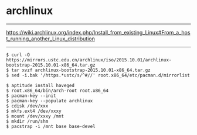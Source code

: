 # archlinux

---

https://wiki.archlinux.org/index.php/Install_from_existing_Linux#From_a_host_running_another_Linux_distribution

---

```
$ curl -O https://mirrors.ustc.edu.cn/archlinux/iso/2015.10.01/archlinux-bootstrap-2015.10.01-x86_64.tar.gz
$ tar xvzf archlinux-bootstrap-2015.10.01-x86_64.tar.gz
$ sed -i.bak '/https.*ustc/s/^#//' root.x86_64/etc/pacman.d/mirrorlist
```

```
$ aptitude install haveged
$ root.x86_64/bin/arch-root root.x86_64
$ pacman-key --init
$ pacman-key --populate archlinux
$ cdisk /dev/xxx
$ mkfs.ext4 /dev/xxxy
$ mount /dev/xxxy /mnt
$ mkdir /run/shm
$ pacstrap -i /mnt base base-devel
```
